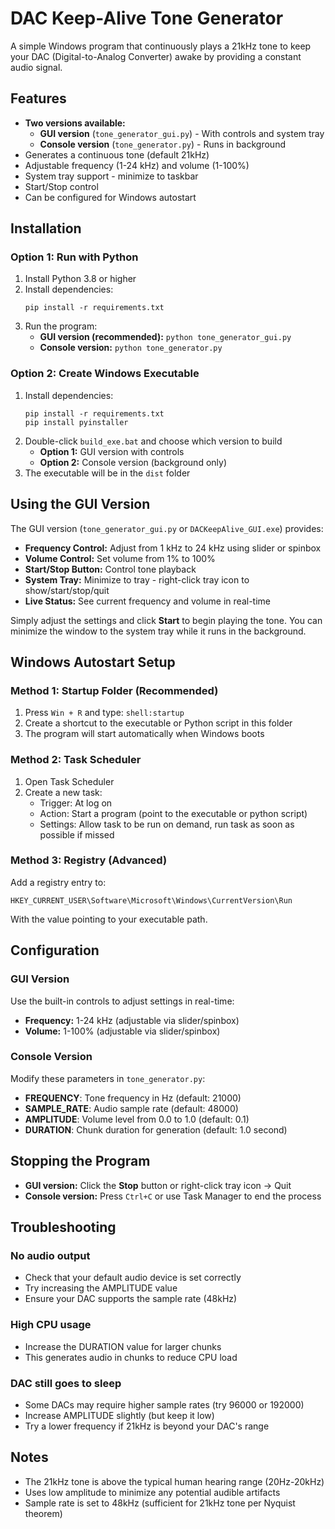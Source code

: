 # DAC Keep-Alive Tone Generator

A simple Windows program that continuously plays a 21kHz tone to keep your DAC (Digital-to-Analog Converter) awake by providing a constant audio signal.

## Features

- **Two versions available:**
  - **GUI version** (`tone_generator_gui.py`) - With controls and system tray
  - **Console version** (`tone_generator.py`) - Runs in background
- Generates a continuous tone (default 21kHz)
- Adjustable frequency (1-24 kHz) and volume (1-100%)
- System tray support - minimize to taskbar
- Start/Stop control
- Can be configured for Windows autostart

## Installation

### Option 1: Run with Python

1. Install Python 3.8 or higher
2. Install dependencies:
   ```
   pip install -r requirements.txt
   ```
3. Run the program:
   - **GUI version (recommended):** `python tone_generator_gui.py`
   - **Console version:** `python tone_generator.py`

### Option 2: Create Windows Executable

1. Install dependencies:
   ```
   pip install -r requirements.txt
   pip install pyinstaller
   ```
2. Double-click `build_exe.bat` and choose which version to build
   - **Option 1:** GUI version with controls
   - **Option 2:** Console version (background only)
3. The executable will be in the `dist` folder

## Using the GUI Version

The GUI version (`tone_generator_gui.py` or `DACKeepAlive_GUI.exe`) provides:

- **Frequency Control:** Adjust from 1 kHz to 24 kHz using slider or spinbox
- **Volume Control:** Set volume from 1% to 100%
- **Start/Stop Button:** Control tone playback
- **System Tray:** Minimize to tray - right-click tray icon to show/start/stop/quit
- **Live Status:** See current frequency and volume in real-time

Simply adjust the settings and click **Start** to begin playing the tone. You can minimize the window to the system tray while it runs in the background.

## Windows Autostart Setup

### Method 1: Startup Folder (Recommended)

1. Press `Win + R` and type: `shell:startup`
2. Create a shortcut to the executable or Python script in this folder
3. The program will start automatically when Windows boots

### Method 2: Task Scheduler

1. Open Task Scheduler
2. Create a new task:
   - Trigger: At log on
   - Action: Start a program (point to the executable or python script)
   - Settings: Allow task to be run on demand, run task as soon as possible if missed

### Method 3: Registry (Advanced)

Add a registry entry to:
```
HKEY_CURRENT_USER\Software\Microsoft\Windows\CurrentVersion\Run
```
With the value pointing to your executable path.

## Configuration

### GUI Version
Use the built-in controls to adjust settings in real-time:
- **Frequency:** 1-24 kHz (adjustable via slider/spinbox)
- **Volume:** 1-100% (adjustable via slider/spinbox)

### Console Version
Modify these parameters in `tone_generator.py`:
- **FREQUENCY**: Tone frequency in Hz (default: 21000)
- **SAMPLE_RATE**: Audio sample rate (default: 48000)
- **AMPLITUDE**: Volume level from 0.0 to 1.0 (default: 0.1)
- **DURATION**: Chunk duration for generation (default: 1.0 second)

## Stopping the Program

- **GUI version:** Click the **Stop** button or right-click tray icon → Quit
- **Console version:** Press `Ctrl+C` or use Task Manager to end the process

## Troubleshooting

### No audio output
- Check that your default audio device is set correctly
- Try increasing the AMPLITUDE value
- Ensure your DAC supports the sample rate (48kHz)

### High CPU usage
- Increase the DURATION value for larger chunks
- This generates audio in chunks to reduce CPU load

### DAC still goes to sleep
- Some DACs may require higher sample rates (try 96000 or 192000)
- Increase AMPLITUDE slightly (but keep it low)
- Try a lower frequency if 21kHz is beyond your DAC's range

## Notes

- The 21kHz tone is above the typical human hearing range (20Hz-20kHz)
- Uses low amplitude to minimize any potential audible artifacts
- Sample rate is set to 48kHz (sufficient for 21kHz tone per Nyquist theorem)
